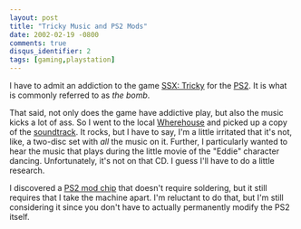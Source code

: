 ```yaml
---
layout: post
title: "Tricky Music and PS2 Mods"
date: 2002-02-19 -0800
comments: true
disqus_identifier: 2
tags: [gaming,playstation]
---
```

I have to admit an addiction to the game [SSX:
Tricky](http://www.ea.com/easportsbig/games/ssxtricky/home.jsp) for the
[PS2](http://www.amazon.com/exec/obidos/ASIN/B00005RT08/mhsvortex). It
is what is commonly referred to as *the bomb*.

 That said, not only does the game have addictive play, but also the
music kicks a lot of ass. So I went to the local
[Wherehouse](http://www.wherehousemusic.com/) and picked up a copy of
the
[soundtrack](http://www.amazon.com/exec/obidos/ASIN/B00005Y1YG/mhsvortex).
It rocks, but I have to say, I'm a little irritated that it's not, like,
a two-disc set with *all* the music on it. Further, I particularly
wanted to hear the music that plays during the little movie of the
"Eddie" character dancing. Unfortunately, it's not on that CD. I guess
I'll have to do a little research.

 I discovered a [PS2 mod chip](http://www.gamegizmo.com/v5mod.html) that
doesn't require soldering, but it still requires that I take the machine
apart. I'm reluctant to do that, but I'm still considering it since you
don't have to actually permanently modify the PS2 itself.
